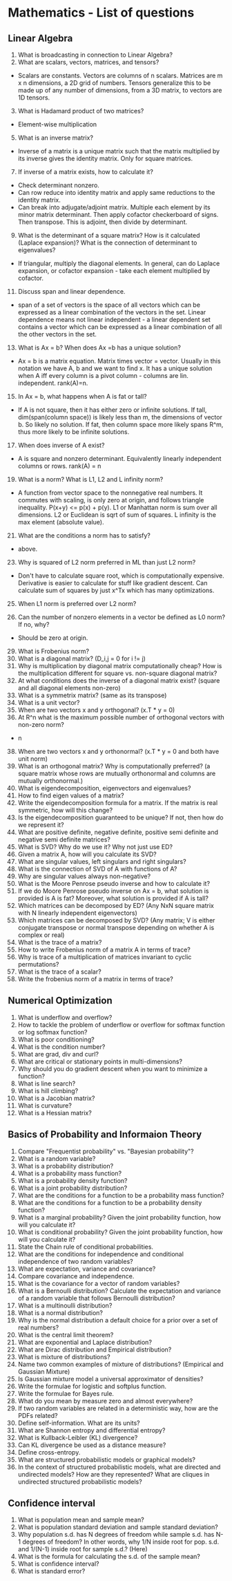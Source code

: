 # Mathematics - List of questions

## Linear Algebra
1. What is broadcasting in connection to Linear Algebra?
1. What are scalars, vectors, matrices, and tensors?
- Scalars are constants. Vectors are columns of n scalars. Matrices are m x n dimensions, a 2D grid of numbers. Tensors generalize this to be made up of any number of dimensions, from a 3D matrix, to vectors are 1D tensors.
3. What is Hadamard product of two matrices?
- Element-wise multiplication
5. What is an inverse matrix?
- Inverse of a matrix is a unique matrix such that the matrix multiplied by its inverse gives the identity matrix. Only for square matrices.
7. If inverse of a matrix exists, how to calculate it?
- Check determinant nonzero.
- Can row reduce into identity matrix and apply same reductions to the identity matrix. 
- Can break into adjugate/adjoint matrix. Multiple each element by its minor matrix determinant. Then apply cofactor checkerboard of signs. Then transpose. This is adjoint, then divide by determinant.
9. What is the determinant of a square matrix? How is it calculated (Laplace expansion)? What is the connection of determinant to eigenvalues?
- If triangular, multiply the diagonal elements. In general, can do Laplace expansion, or cofactor expansion - take each element multiplied by cofactor.
11. Discuss span and linear dependence.
- span of a set of vectors is the space of all vectors which can be expressed as a linear combination of the vectors in the set. Linear dependence means not linear independent - a linear dependent set contains a vector which can be expressed as a linear combination of all the other vectors in the set.
13. What is Ax = b? When does Ax =b has a unique solution? 
- Ax = b is a matrix equation. Matrix times vector = vector. Usually in this notation we have A, b and we want to find x. It has a unique solution when A iff every column is a pivot column - columns are lin. independent. rank(A)=n.
15. In Ax = b, what happens when A is fat or tall?
- If A is not square, then it has either zero or infinite solutions. If tall, dim(span(column space)) is likely less than m, the dimensions of vector b. So likely no solution. If fat, then column space more likely spans R^m, thus more likely to be infinite solutions.
17. When does inverse of A exist?
- A is square and nonzero determinant. Equivalently linearly independent columns or rows. rank(A) = n
19. What is a norm? What is L1, L2 and L infinity norm?
- A function from vector space to the nonnegative real numbers. It commutes with scaling, is only zero at origin, and follows triangle inequality. P(x+y) <= p(x) + p(y). L1 or Manhattan norm is sum over all dimensions. L2 or Euclidean is sqrt of sum of squares. L infinity is the max element (absolute value).
21. What are the conditions a norm has to satisfy?
- above.
23. Why is squared of L2 norm preferred in ML than just L2 norm?
- Don't have to calculate square root, which is computationally expensive. Derivative is easier to calculate for stuff like gradient descent. Can calculate sum of squares by just x^Tx which has many optimizations.
25. When L1 norm is preferred over L2 norm?

27. Can the number of nonzero elements in a vector be defined as L0 norm? If no, why?
- Should be zero at origin.
29. What is Frobenius norm?
30. What is a diagonal matrix? (D_i,j = 0 for i != j)
31. Why is multiplication by diagonal matrix computationally cheap? How is the multiplication different for square vs. non-square diagonal matrix?
32. At what conditions does the inverse of a diagonal matrix exist? (square and all diagonal elements non-zero)
33. What is a symmetrix matrix? (same as its transpose)
34. What is a unit vector?
35. When are two vectors x and y orthogonal? (x.T * y = 0)
36. At R^n what is the maximum possible number of orthogonal vectors with non-zero norm?
- n
38. When are two vectors x and y orthonormal? (x.T * y = 0 and both have unit norm)
39. What is an orthogonal matrix? Why is computationally preferred? (a square matrix whose rows are mutually orthonormal and columns are mutually orthonormal.)
40. What is eigendecomposition, eigenvectors and eigenvalues?
41. How to find eigen values of a matrix?
42. Write the eigendecomposition formula for a matrix. If the matrix is real symmetric, how will this change?
43. Is the eigendecomposition guaranteed to be unique? If not, then how do we represent it?
44. What are positive definite, negative definite, positive semi definite and negative semi definite matrices?
45. What is SVD? Why do we use it? Why not just use ED?
46. Given a matrix A, how will you calculate its SVD?
47. What are singular values, left singulars and right singulars?
48. What is the connection of SVD of A with functions of A?
49. Why are singular values always non-negative?
50. What is the Moore Penrose pseudo inverse and how to calculate it?
51. If we do Moore Penrose pseudo inverse on Ax = b, what solution is provided is A is fat? Moreover, what solution is provided if A is tall?
52. Which matrices can be decomposed by ED? (Any NxN square matrix with N linearly independent eigenvectors)
53. Which matrices can be decomposed by SVD? (Any matrix; V is either conjugate transpose or normal transpose depending on whether A is complex or real)
54. What is the trace of a matrix?
55. How to write Frobenius norm of a matrix A in terms of trace?
56. Why is trace of a multiplication of matrices invariant to cyclic permutations?
57. What is the trace of a scalar?
58. Write the frobenius norm of a matrix in terms of trace?

## Numerical Optimization
1. What is underflow and overflow? 
1. How to tackle the problem of underflow or overflow for softmax function or log softmax function? 
1. What is poor conditioning? 
1. What is the condition number? 
1. What are grad, div and curl?
1. What are critical or stationary points in multi-dimensions?
1. Why should you do gradient descent when you want to minimize a function?
1. What is line search?
1. What is hill climbing?
1. What is a Jacobian matrix?
1. What is curvature?
1. What is a Hessian matrix?

## Basics of Probability and Informaion Theory
1. Compare "Frequentist probability" vs. "Bayesian probability"?
1. What is a random variable?
1. What is a probability distribution?
1. What is a probability mass function?
1. What is a probability density function?
1. What is a joint probability distribution?
1. What are the conditions for a function to be a probability mass function?
1. What are the conditions for a function to be a probability density function?
1. What is a marginal probability? Given the joint probability function, how will you calculate it?
1. What is conditional probability? Given the joint probability function, how will you calculate it?
1. State the Chain rule of conditional probabilities.
1. What are the conditions for independence and conditional independence of two random variables?
1. What are expectation, variance and covariance?
1. Compare covariance and independence.
1. What is the covariance for a vector of random variables?
1. What is a Bernoulli distribution? Calculate the expectation and variance of a random variable that follows Bernoulli distribution?
1. What is a multinoulli distribution?
1. What is a normal distribution?
1. Why is the normal distribution a default choice for a prior over a set of real numbers?
1. What is the central limit theorem?
1. What are exponential and Laplace distribution?
1. What are Dirac distribution and Empirical distribution?
1. What is mixture of distributions?
1. Name two common examples of mixture of distributions? (Empirical and Gaussian Mixture)
1. Is Gaussian mixture model a universal approximator of densities?
1. Write the formulae for logistic and softplus function.
1. Write the formulae for Bayes rule.
1. What do you mean by measure zero and almost everywhere?
1. If two random variables are related in a deterministic way, how are the PDFs related?
1. Define self-information. What are its units?
1. What are Shannon entropy and differential entropy?
1. What is Kullback-Leibler (KL) divergence?
1. Can KL divergence be used as a distance measure?
1. Define cross-entropy.
1. What are structured probabilistic models or graphical models?
1. In the context of structured probabilistic models, what are directed and undirected models? How are they represented?
What are cliques in undirected structured probabilistic models?

## Confidence interval
1. What is population mean and sample mean?
1. What is population standard deviation and sample standard deviation?
1. Why population s.d. has N degrees of freedom while sample s.d. has N-1 degrees of freedom? In other words, why 1/N inside root for pop. s.d. and 1/(N-1) inside root for sample s.d.? (Here)
1. What is the formula for calculating the s.d. of the sample mean?
1. What is confidence interval?
1. What is standard error?

